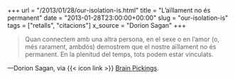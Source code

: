 +++
url = "/2013/01/28/our-isolation-is.html"
title = "L’aïllament no és permanent"
date = "2013-01-28T23:00:00+00:00"
slug = "our-isolation-is"
tags = ["retalls", "citacions"]
x_source = "Dorion Sagan"
+++

> Quan connectem amb una altra persona, en el sexe o en l’amor (o, més rarament, ambdós) demostrem que el nostre aïllament no és permanent. En la plenitud del temps, tots podem estar vinculats.

—Dorion Sagan, via {{< icon link >}} [Brain Pickings](http://www.brainpickings.org/index.php/2013/01/25/dorion-sagan-sex/).
